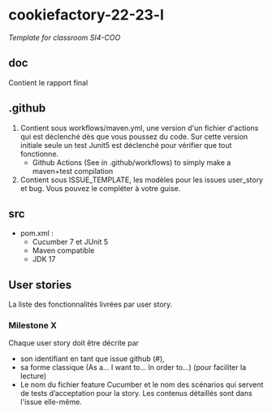 # cookiefactory-22-23-l

_Template for classroom SI4-COO_

## doc

Contient le rapport final

## .github

1. Contient sous workflows/maven.yml, une version d'un fichier d'actions qui est déclenché dès que vous poussez du code.
   Sur cette version initiale seule un test Junit5 est déclenché pour vérifier que tout fonctionne.
    - Github Actions (See in .github/workflows) to simply make a maven+test compilation
2. Contient sous ISSUE_TEMPLATE, les modèles pour les issues user_story et bug. Vous pouvez le compléter à votre guise.

## src

- pom.xml :
  - Cucumber 7 et JUnit 5
  - Maven compatible
  - JDK 17

## User stories

La liste des fonctionnalités livrées par user story.

### Milestone X

Chaque user story doit être décrite par

- son identifiant en tant que issue github (#),
- sa forme classique (As a… I want to… In order to…) (pour faciliter la lecture)
- Le nom du fichier feature Cucumber et le nom des scénarios qui servent de tests d’acceptation pour la story.
  Les contenus détaillés sont dans l'issue elle-même.
   
   
